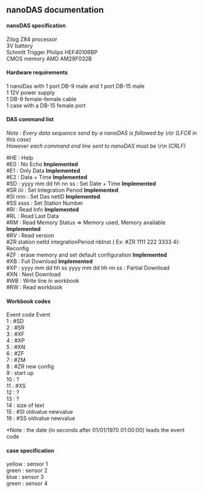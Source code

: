 ## nanoDAS documentation


#### nanoDAS specification

Zilog Z84 processor  
3V battery  
Schmitt Trigger Philips HEF40106BP  
CMOS memory AMD AM29F032B  

#### Hardware requirements
1 nanoDas with 1 port DB-9 male and 1 port DB-15 male  
1 12V power supply  
1 DB-9 female-female cable  
1 case with a DB-15 female port   

#### DAS command list

*Note : Every data sequence send by a nanoDAS is followed by \n\r (LFCR in this case)  
However each command end line sent to nanoDAS must  be  \r\n (CRLF)*  

  #HE : Help  
  #E0 : No Echo  **Implemented**     
  #E1 : Only Data **Implemented**    
  #E2 : Data + Time  **Implemented**  
  #SD : yyyy mm dd hh nn ss : Set Date + Time **Implemented**    
  #SR iiii : Set Integration Period  **Implemented**    
  #SI nnn : Set Das netID **Implemented**    
  #SS ssss : Set Station Number  
  #RI : Read Info **Implemented**  
  #RL : Read Last Data   
  #RM : Read Memory Status => Memory used, Memory available **Implemented**  
  #RV : Read version   
  #ZR station netId integrationPeriod nbInst ( Ex: #ZR 1111 222 3333 4): Reconfig   
  #ZF : erase memory and set default configuration **Implemented**   
  #XB : Full Download **Implemented**    
  #XP : yyyy mm dd hh ss yyyy mm dd hh nn ss : Partial Download  
  #XN : Next Download  
  #WB : Write line in workbook  
  #RW : Read workbook  


#### Workbook codes  

   Event code   Event  
   1          : #SD  
   2          : #SR  
   3          : #XF  
   4          : #XP  
   5          : #XN  
   6          : #ZF  
   7          : #ZM  
   8          : #ZR new config  
   9          : start up  
  10          : ?  
  11          : #XS  
  12          : ?  
  13          : ?  
  14          : size of text  
  15          : #SI oldvalue newvalue  
  16          : #SS oldvalue newvalue  
  
*Note : the date (in seconds after 01/01/1970 01:00:00) leads the event code

#### case specification

yellow : sensor 1  
green : sensor 2  
blue : sensor 3   
green : sensor 4  

